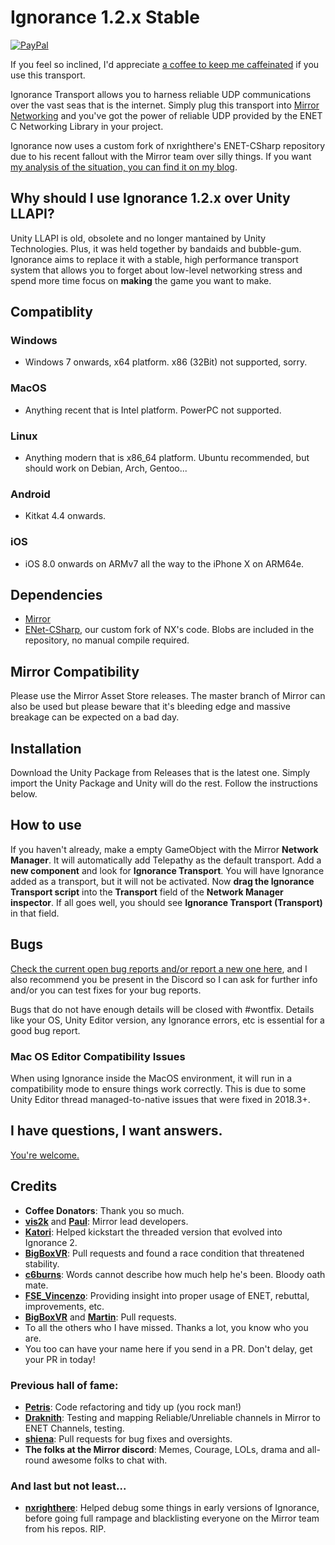 # Ignorance 1.2.x Stable
[![PayPal](https://drive.google.com/uc?id=1OQrtNBVJehNVxgPf6T6yX1wIysz1ElLR)](https://www.paypal.me/coburn64)

If you feel so inclined, I'd appreciate [a coffee to keep me caffeinated](https://ko-fi.com/coburn) if you use this transport.

Ignorance Transport allows you to harness reliable UDP communications over the vast seas that is the internet. Simply plug this transport into [Mirror Networking](https://github.com/vis2k/Mirror) and you've got the power of reliable UDP provided by the ENET C Networking Library in your project.

Ignorance now uses a custom fork of nxrighthere's ENET-CSharp repository due to his recent fallout with the Mirror team over silly things. If you want [my analysis of the situation, you can find it on my blog](https://www.coburnsdomain.com/2019/03/getting-blocked-from-an-upstream-github-repo-nx-edition/).

## Why should I use Ignorance 1.2.x over Unity LLAPI?
Unity LLAPI is old, obsolete and no longer mantained by Unity Technologies. Plus, it was held together by bandaids and bubble-gum. Ignorance aims to replace it with a stable, high performance transport system that allows you to forget about low-level networking stress and spend more time focus on **making** the game you want to make.

## Compatiblity
### Windows
- Windows 7 onwards, x64 platform. x86 (32Bit) not supported, sorry.
### MacOS
- Anything recent that is Intel platform. PowerPC not supported.
### Linux
- Anything modern that is x86_64 platform. Ubuntu recommended, but should work on Debian, Arch, Gentoo...
### Android
- Kitkat 4.4 onwards.
### iOS
- iOS 8.0 onwards on ARMv7 all the way to the iPhone X on ARM64e.

## Dependencies
- [Mirror](https://github.com/vis2k/Mirror)
- [ENet-CSharp](https://github.com/SoftwareGuy/ENet-CSharp), our custom fork of NX's code. Blobs are included in the repository, no manual compile required.

## Mirror Compatibility
Please use the Mirror Asset Store releases. The master branch of Mirror can also be used but please beware that it's bleeding edge and massive breakage can be expected on a bad day.

## Installation
Download the Unity Package from Releases that is the latest one. Simply import the Unity Package and Unity will do the rest. Follow the instructions below.

## How to use
If you haven't already, make a empty GameObject with the Mirror **Network Manager**. It will automatically add Telepathy as the default transport. Add a **new component** and look for **Ignorance Transport**. You will have Ignorance added as a transport, but it will not be activated. Now **drag the Ignorance Transport script** into the **Transport** field of the **Network Manager inspector**. If all goes well, you should see **Ignorance Transport (Transport)** in that field.

## Bugs 
[Check the current open bug reports and/or report a new one here](https://github.com/SoftwareGuy/Ignorance/issues), and I also recommend you be present in the Discord so I can ask for further info and/or you can test fixes for your bug reports.

Bugs that do not have enough details will be closed with #wontfix. Details like your OS, Unity Editor version, any Ignorance errors, etc is essential for a good bug report.

### Mac OS Editor Compatibility Issues
When using Ignorance inside the MacOS environment, it will run in a compatibility mode to ensure things work correctly. This is due to some Unity Editor thread managed-to-native issues that were fixed in 2018.3+.

## I have questions, I want answers.
[You're welcome.](https://vis2k.github.io/Mirror/Transports/Ignorance)

## Credits
- **Coffee Donators**: Thank you so much.
- **[vis2k](https://github.com/vis2k)** and **[Paul](https://github.com/paulpach)**: Mirror lead developers.
- **[Katori](https://github.com/katori)**: Helped kickstart the threaded version that evolved into Ignorance 2.
- **[BigBoxVR](https://github.com/GabeBigBoxVR)**: Pull requests and found a race condition that threatened stability.
- **[c6burns](https://github.com/c6burns)**: Words cannot describe how much help he's been. Bloody oath mate.
- **[FSE_Vincenzo](https://github.com/Vincenz099)**: Providing insight into proper usage of ENET, rebuttal, improvements, etc.
- **[BigBoxVR](https://github.com/GabeBigBoxVR)** and **[Martin](https://github.com/martindevans)**: Pull requests.
- To all the others who I have missed. Thanks a lot, you know who you are.
- You too can have your name here if you send in a PR. Don't delay, get your PR in today!
### Previous hall of fame:
- **[Petris](https://github.com/MichalPetryka)**: Code refactoring and tidy up (you rock man!)
- **[Draknith](https://github.com/FizzCube)**: Testing and mapping Reliable/Unreliable channels in Mirror to ENET Channels, testing.
- **[shiena](https://github.com/shiena)**: Pull requests for bug fixes and oversights.
- **The folks at the Mirror discord**: Memes, Courage, LOLs, drama and all-round awesome folks to chat with.
### And last but not least...
- **[nxrighthere](https://github.com/nxrighthere)**: Helped debug some things in early versions of Ignorance, before going full rampage and blacklisting everyone on the Mirror team from his repos. RIP.
